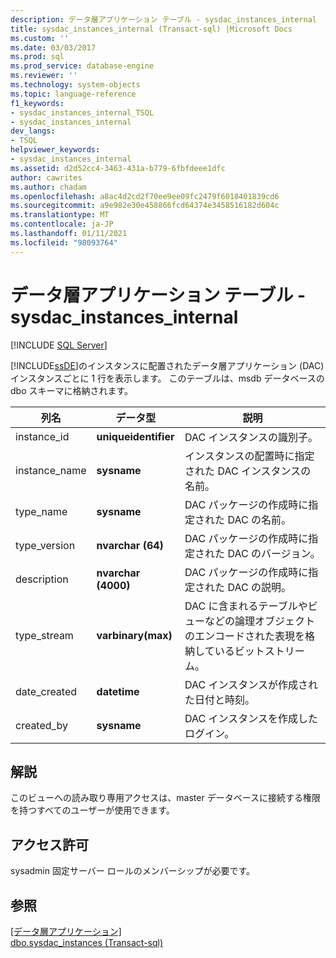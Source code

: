 ```yaml
---
description: データ層アプリケーション テーブル - sysdac_instances_internal
title: sysdac_instances_internal (Transact-sql) |Microsoft Docs
ms.custom: ''
ms.date: 03/03/2017
ms.prod: sql
ms.prod_service: database-engine
ms.reviewer: ''
ms.technology: system-objects
ms.topic: language-reference
f1_keywords:
- sysdac_instances_internal_TSQL
- sysdac_instances_internal
dev_langs:
- TSQL
helpviewer_keywords:
- sysdac_instances_internal
ms.assetid: d2d52cc4-3463-431a-b779-6fbfdeee1dfc
author: cawrites
ms.author: chadam
ms.openlocfilehash: a8ac4d2cd2f70ee9ee09fc2479f6018401839cd6
ms.sourcegitcommit: a9e982e30e458866fcd64374e3458516182d604c
ms.translationtype: MT
ms.contentlocale: ja-JP
ms.lasthandoff: 01/11/2021
ms.locfileid: "98093764"
---
```

# <a name="data-tier-application-tables---sysdac_instances_internal"></a>データ層アプリケーション テーブル - sysdac_instances_internal
[!INCLUDE [SQL Server](../../includes/applies-to-version/sqlserver.md)]

  [!INCLUDE[ssDE](../../includes/ssde-md.md)]のインスタンスに配置されたデータ層アプリケーション (DAC) インスタンスごとに 1 行を表示します。 このテーブルは、msdb データベースの dbo スキーマに格納されます。  
  
|列名|データ型|説明|  
|-----------------|---------------|-----------------|  
|instance_id|**uniqueidentifier**|DAC インスタンスの識別子。|  
|instance_name|**sysname**|インスタンスの配置時に指定された DAC インスタンスの名前。|  
|type_name|**sysname**|DAC パッケージの作成時に指定された DAC の名前。|  
|type_version|**nvarchar (64)**|DAC パッケージの作成時に指定された DAC のバージョン。|  
|description|**nvarchar (4000)**|DAC パッケージの作成時に指定された DAC の説明。|  
|type_stream|**varbinary(max)**|DAC に含まれるテーブルやビューなどの論理オブジェクトのエンコードされた表現を格納しているビットストリーム。|  
|date_created|**datetime**|DAC インスタンスが作成された日付と時刻。|  
|created_by|**sysname**|DAC インスタンスを作成したログイン。|  
  
## <a name="remarks"></a>解説  
 このビューへの読み取り専用アクセスは、master データベースに接続する権限を持つすべてのユーザーが使用できます。  
  
## <a name="permissions"></a>アクセス許可  
 sysadmin 固定サーバー ロールのメンバーシップが必要です。  
  
## <a name="see-also"></a>参照  
 [[データ層アプリケーション]](../../relational-databases/data-tier-applications/data-tier-applications.md)   
 [dbo.sysdac_instances &#40;Transact-sql&#41;](../../relational-databases/system-catalog-views/data-tier-application-views-dbo-sysdac-instances.md)  
  
  
